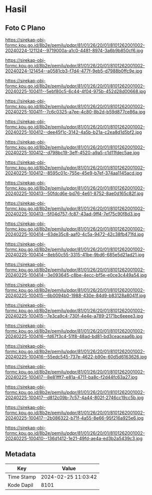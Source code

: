 # Hasil

## Foto C Plano

https://sirekap-obj-formc.kpu.go.id/8b2e/pemilu/pdpr/81/01/26/20/01/8101262001002-20240224-121124--9719000a-a1c0-4481-8974-3a6b9b850cf6.jpg

https://sirekap-obj-formc.kpu.go.id/8b2e/pemilu/pdpr/81/01/26/20/01/8101262001002-20240224-121454--a0581cb3-f7d4-477f-9eb5-d7988b0ffc9e.jpg

https://sirekap-obj-formc.kpu.go.id/8b2e/pemilu/pdpr/81/01/26/20/01/8101262001002-20240225-100411--5ebf80c5-6c44-4f04-975b-452d28d00668.jpg

https://sirekap-obj-formc.kpu.go.id/8b2e/pemilu/pdpr/81/01/26/20/01/8101262001002-20240225-100411--7c6c0325-a7ee-4c80-8b2d-b59d877ce86a.jpg

https://sirekap-obj-formc.kpu.go.id/8b2e/pemilu/pdpr/81/01/26/20/01/8101262001002-20240225-100412--dee45f1c-3142-4a5b-b21a-c2ea8d1d5bf2.jpg

https://sirekap-obj-formc.kpu.go.id/8b2e/pemilu/pdpr/81/01/26/20/01/8101262001002-20240225-100412--d798bc19-3eff-4520-a9a5-c1d11fdec5ae.jpg

https://sirekap-obj-formc.kpu.go.id/8b2e/pemilu/pdpr/81/01/26/20/01/8101262001002-20240225-100412--8595c01c-755e-45e9-b7ef-374aa1145acd.jpg

https://sirekap-obj-formc.kpu.go.id/8b2e/pemilu/pdpr/81/01/26/20/01/8101262001002-20240225-100413--50fdcd6e-bd76-4e61-8752-8ae0d165c82f.jpg

https://sirekap-obj-formc.kpu.go.id/8b2e/pemilu/pdpr/81/01/26/20/01/8101262001002-20240225-100413--5f04d757-fc87-43ad-9ff4-7ef75c90f8d3.jpg

https://sirekap-obj-formc.kpu.go.id/8b2e/pemilu/pdpr/81/01/26/20/01/8101262001002-20240225-100414--63de35c8-aaf0-4c5a-9472-42c38fb471fd.jpg

https://sirekap-obj-formc.kpu.go.id/8b2e/pemilu/pdpr/81/01/26/20/01/8101262001002-20240225-100414--8eb50c55-3315-41be-9bd6-685e5d21ad21.jpg

https://sirekap-obj-formc.kpu.go.id/8b2e/pemilu/pdpr/81/01/26/20/01/8101262001002-20240225-100414--3e093645-c8be-4ecc-bf5e-e0ce3c449a54.jpg

https://sirekap-obj-formc.kpu.go.id/8b2e/pemilu/pdpr/81/01/26/20/01/8101262001002-20240225-100415--6b0094b0-1988-430e-84d9-b83128a8041f.jpg

https://sirekap-obj-formc.kpu.go.id/8b2e/pemilu/pdpr/81/01/26/20/01/8101262001002-20240225-100415--7e3ca9c4-730f-4e4e-a789-2171bc6eeee3.jpg

https://sirekap-obj-formc.kpu.go.id/8b2e/pemilu/pdpr/81/01/26/20/01/8101262001002-20240225-100416--fd67f3c4-51f8-48ad-bd81-bd3ceaceaa6b.jpg

https://sirekap-obj-formc.kpu.go.id/8b2e/pemilu/pdpr/81/01/26/20/01/8101262001002-20240225-100416--55edc545-737e-4622-b90e-60d5d6163626.jpg

https://sirekap-obj-formc.kpu.go.id/8b2e/pemilu/pdpr/81/01/26/20/01/8101262001002-20240225-100417--8e81fff7-e81a-4711-ba8c-f2d44fc63a27.jpg

https://sirekap-obj-formc.kpu.go.id/8b2e/pemilu/pdpr/81/01/26/20/01/8101262001002-20240225-100417--d812c09b-7c57-4a44-802f-2746cc19cc5b.jpg

https://sirekap-obj-formc.kpu.go.id/8b2e/pemilu/pdpr/81/01/26/20/01/8101262001002-20240225-100417--2b086322-b71f-4a55-8e66-95f216a925e6.jpg

https://sirekap-obj-formc.kpu.go.id/8b2e/pemilu/pdpr/81/01/26/20/01/8101262001002-20240225-100410--136d1412-1e21-49fd-ae4a-ed3b2a5439c3.jpg


## Metadata

| Key        | Value               |
| ---------- | ------------------- |
| Time Stamp | 2024-02-25 11:03:42 |
| Kode Dapil | 8101                |



